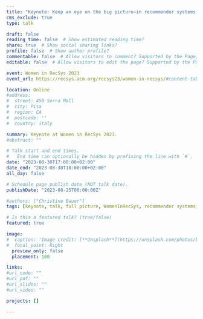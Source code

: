 ```yaml
---
title: "Keynote: Keep an eye on the big picture—in recommender systems research and as a scientist"
cms_exclude: true
type: talk

draft: false
reading_time: false  # Show estimated reading time?
share: true  # Show social sharing links?
profile: false  # Show author profile?
commentable: false  # Allow visitors to comment? Supported by the Page, Post, and Docs content types.
editable: false  # Allow visitors to edit the page? Supported by the Page, Post, and Docs content types.

event: Women in RecSys 2023
event_url: https://recsys.acm.org/recsys23/women-in-recsys/#content-tab-1-2-tab

location: Online
#address:
#  street: 450 Serra Mall
#  city: Pisa
#  region: CA
#  postcode: ''
#  country: Italy

summary: Keynote at Women in RecSys 2023.
#abstract: ""

# Talk start and end times.
#   End time can optionally be hidden by prefixing the line with `#`.
date: "2023-08-30T17:00:00+02:00"
date_end: "2023-08-30T18:00:00+02:00"
all_day: false

# Schedule page publish date (NOT talk date).
publishDate: "2023-08-25T00:00:00Z"

#authors: ["Christine Bauer"]
tags: [keynote, talk, full picture, WomenInRecSys, recommender systems, RecSys, career, multimethods]

# Is this a featured talk? (true/false)
featured: true

image:
#  caption: 'Image credit: [**Unsplash**](https://unsplash.com/photos/bzdhc5b3Bxs)'
#  focal_point: Right
  preview_only: false
  placement: 100

links:
#url_code: ""
#url_pdf: ""
#url_slides: ""
#url_video: ""

projects: []

---
```

